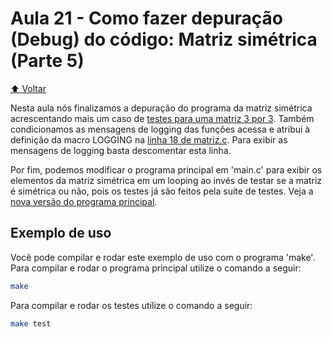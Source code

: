 # Aula 21 - Como fazer depuração (Debug) do código: Matriz simétrica (Parte 5)

[:arrow_up: Voltar](https://github.com/Geofisicando/C-orientado-a-testes#%C3%ADndice)

Nesta aula nós finalizamos a depuração do programa da matriz simétrica acrescentando mais um caso de [testes para uma matriz 3 por 3](https://github.com/Geofisicando/C-orientado-a-testes/blob/f6d479d2a1dcc7e678802b17914b065bcb25f998/exemplos/matrizSimetrica/final/test_matriz.c#L51). Também
condicionamos as mensagens de logging das funções acessa e atribui à definição da macro LOGGING na [linha 18 de matriz.c](https://github.com/Geofisicando/C-orientado-a-testes/blob/5d8adb8042c14bcadffbbcd6e6097bc399542967/exemplos/matrizSimetrica/final/matriz.c#L18). Para exibir as mensagens de logging
basta descomentar esta linha.

Por fim, podemos modificar o programa principal em 'main.c' para exibir os elementos da matriz simétrica em um looping ao invés de testar
se a matriz é simétrica ou não, pois os testes já são feitos pela suíte de testes. Veja a [nova versão do programa principal](https://github.com/Geofisicando/C-orientado-a-testes/blob/main/exemplos/matrizSimetrica/final/main.c).

## Exemplo de uso

Você pode compilar e rodar este exemplo de uso com o programa 'make'. Para compilar e rodar o programa principal utilize o comando
a seguir:

```sh
make
```

Para compilar e rodar os testes utilize o comando a seguir:

```sh
make test
```
